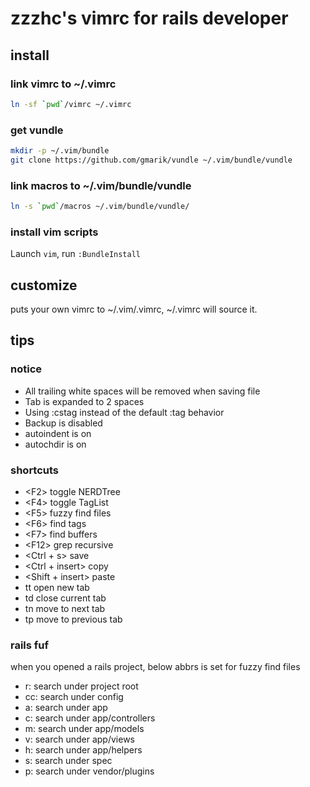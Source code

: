 # zzzhc's vimrc for rails developer

## install

### link vimrc to ~/.vimrc

``` sh
ln -sf `pwd`/vimrc ~/.vimrc
```

### get vundle

``` sh
mkdir -p ~/.vim/bundle
git clone https://github.com/gmarik/vundle ~/.vim/bundle/vundle
```

### link macros to ~/.vim/bundle/vundle

``` sh
ln -s `pwd`/macros ~/.vim/bundle/vundle/
```

### install vim scripts

Launch `vim`, run `:BundleInstall`

## customize

puts your own vimrc to ~/.vim/.vimrc, ~/.vimrc will source it.

## tips

### notice

* All trailing white spaces will be removed when saving file
* Tab is expanded to 2 spaces
* Using :cstag instead of the default :tag behavior
* Backup is disabled
* autoindent is on
* autochdir is on

### shortcuts

* \<F2> toggle NERDTree
* \<F4> toggle TagList
* \<F5> fuzzy find files
* \<F6> find tags
* \<F7> find buffers
* \<F12> grep recursive
* \<Ctrl + s> save
* \<Ctrl + insert> copy
* \<Shift + insert> paste
* tt open new tab
* td close current tab
* tn move to next tab
* tp move to previous tab

### rails fuf

when you opened a rails project, below abbrs is set for fuzzy find files

* r: search under project root
* cc: search under config
* a: search under app
* c: search under app/controllers
* m: search under app/models
* v: search under app/views
* h: search under app/helpers
* s: search under spec
* p: search under vendor/plugins

